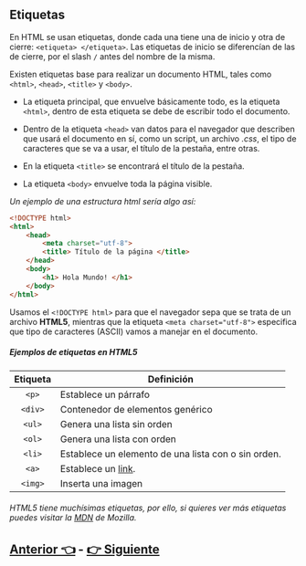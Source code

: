 ## Etiquetas

En HTML se usan etiquetas, donde cada una tiene una de inicio y otra de cierre: `<etiqueta> </etiqueta>`. Las etiquetas de inicio se diferencían de las de cierre, por el slash `/` antes del nombre de la misma.

Existen etiquetas base para realizar un documento HTML, tales como `<html>`, `<head>`, `<title>` y `<body>`.

- La etiqueta principal, que envuelve básicamente todo, es la etiqueta `<html>`, dentro de esta etiqueta se debe de escribir todo el documento. 

- Dentro de la etiqueta `<head>` van datos para el navegador que describen que usará el documento en sí, como un script, un archivo *.css*, el tipo de caracteres que se va a usar, el título de la pestaña, entre otras.

- En la etiqueta `<title>` se encontrará el título de la pestaña.

- La etiqueta `<body>` envuelve toda la página visible.

*Un ejemplo de una estructura html sería algo así:*

```html
<!DOCTYPE html>
<html>
    <head>
        <meta charset="utf-8">
        <title> Título de la página </title>
    </head>
    <body>
        <h1> Hola Mundo! </h1>
    </body>
</html>
```

Usamos el `<!DOCTYPE html>` para que el navegador sepa que se trata de un archivo **HTML5**, mientras que la etiqueta `<meta charset="utf-8">` especifica que tipo de caracteres (ASCII) vamos a manejar en el documento.

##### Ejemplos de etiquetas en HTML5
Etiqueta | Definición
:---: | ---
`<p>` | Establece un párrafo
`<div>` | Contenedor de elementos genérico
`<ul>` | Genera una lista sin orden
`<ol>` | Genera una lista con orden
`<li>`| Establece un elemento de una lista con o sin orden.
`<a>` | Establece un [link](#).
`<img>` | Inserta una imagen

###### HTML5 tiene muchísimas etiquetas, por ello, si quieres ver más etiquetas puedes visitar la [MDN](https://developer.mozilla.org/en-US/docs/Web/HTML/Element) de Mozilla.

## [Anterior 👈](Page1.md)  -  [👉 Siguiente](Page3.md)
